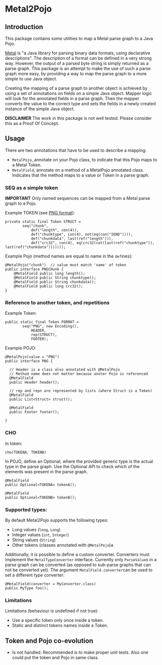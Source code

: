 # Metal2Pojo

## Introduction

This package contains some utilities to map a Metal parse graph to a Java Pojo.

[Metal](https://github.com/parsingdata/metal) is "a Java library for parsing
binary data formats, using declarative descriptions". The description of a
format can be defined in a very strong way. However, the output of a parsed
byte string is simply returned as a parse graph. This package is an attempt to
make the use of such a parse graph more easy, by providing a way to map the
parse graph to a more simple to use Java object.

Creating the mapping of a parse graph to another object is achieved by using
a set of annotations on fields on a simple Java object. Mapper logic will look
for the annotated fields in a parse graph. Then the mapper converts the value
to the correct type and sets the fields in a newly created instance of the
simple Java object.


**DISCLAIMER** The work in this package is not well tested. Please consider
this as a Proof Of Concept.


## Usage

There are two annotations that have to be used to describe a mapping:

* `MetalPojo`, annotate on your Pojo class, to indicate that this Pojo maps to
   a Metal Token.
* `MetalField`, annotate on a method of a MetalPojo annotated class.
   Indicates that the method maps to a value or Token in a parse graph.

### SEQ as a simple token

**IMPORTANT** Only named sequences can be mapped from a Metal parse graph to a
Pojo.

Example TOKEN (see [PNG format](https://github.com/parsingdata/metal/blob/master/formats/src/main/java/io/parsingdata/metal/format/PNG.java)):


    private static final Token STRUCT =
            seq("chunk",
                def("length", con(4)),
                def("chunktype", con(4), not(eq(con("IEND")))),
                def("chunkdata", last(ref("length"))),
                def("crc32", con(4), eq(crc32(cat(last(ref("chunktype")), last(ref("chunkdata")))))));


Example Pojo (method names are equal to name in the `def`ines):

    @MetalPojo("chunk")  // value must match 'name' of token
    public interface PNGCHunk {
    	@MetalField public long length();
    	@MetalField public String chunktype();
    	@MetalField public String chunkdata();
    	@MetalField public long crc32();
    }


### Reference to another token, and repetitions

Example Token:

    public static final Token FORMAT =
            seq("PNG", new Encoding(),
                HEADER,
                rep(STRUCT),
                FOOTER);


Example POJO:

    @MetalPojo(value = "PNG")
    public interface PNG {

      // Header is a class also annotated with @MetalPojo
      // Method name does not matter because anoter Pojo is referenced
      @MetalField 
      public Header header(); 

      // rep and repn are represented by lists (where Struct is a Token)
      @MetalField 
      public List<Struct> struct();

      @MetalField 
      public Footer footer();

    }


### CHO

In token:

    cho(TOKENA, TOKENB)

In POJO, define an Optional, where the provided generic type is the actual
type in the parse graph. Use the Optional API to check which of the elements
was present in the parse graph.

    @MetalField
    public Optional<TOKENA> tokenA();

    @MetalField
    public Optional<TOKENB> tokenB();


### Supported types:

By default Metal2Pojo supports the following types:

 * Long values (`long`, `Long`)
 * Integer values (`int`, `Integer`)
 * String values (`String`)
 * Other tokens (classes annotated with `@MetalPojo`)a

Additionally, it is possible to define a custom converter. Converters
must implement the `MetalTypeConverter` interface. Currently only `ParseValue`s
in a parse graph can be converted (as opposed to sub-parse graphs that can not
be converted yet). The argument `MetalField.converter`can be used to set a
different type converter:

    @MetalField(converter = MyConverter.class)
    public MyType foo();


### Limitations

Limitations (behaviour is undefined if not true):

 * Use a specific token only once inside a token.
 * Static and distinct tokens names inside a Token.


## Token and Pojo co-evolution

 * Is not handled. Recommended is to make proper unit tests. Also one could
   put the token and Pojo in same class.

